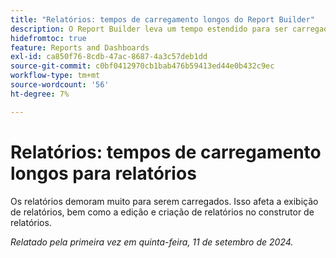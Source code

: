 ```yaml
---
title: "Relatórios: tempos de carregamento longos do Report Builder"
description: O Report Builder leva um tempo estendido para ser carregado, em alguns casos até um minuto.
hidefromtoc: true
feature: Reports and Dashboards
exl-id: ca850f76-8cdb-47ac-8687-4a3c57deb1dd
source-git-commit: c0bf0412970cb1bab476b59413ed44e0b432c9ec
workflow-type: tm+mt
source-wordcount: '56'
ht-degree: 7%

---
```


# Relatórios: tempos de carregamento longos para relatórios

Os relatórios demoram muito para serem carregados. Isso afeta a exibição de relatórios, bem como a edição e criação de relatórios no construtor de relatórios.

_Relatado pela primeira vez em quinta-feira, 11 de setembro de 2024._
